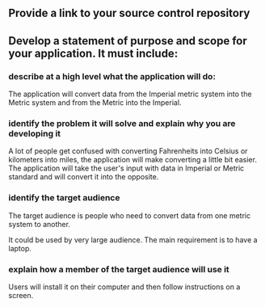 ## Provide a link to your source control repository

[](https://github.com/egor-vlas/terminal_app)



## **Develop** a statement of **purpose** and **scope** for your application. It must include:

### **describe** at a high level what the application will do:

The application will convert data from the Imperial metric system into the Metric system and from the Metric into the Imperial. 

### **identify** the problem it will solve and **explain** why you are developing it

A lot of people get confused with converting Fahrenheits into Celsius or kilometers into miles, the application will make converting a little bit easier. The application will take the user's input with data in Imperial or Metric standard and will convert it into the opposite.

### **identify** the target audience

The target audience is people who need to convert data from one metric system to another.

 It could be used by very large audience. The main requirement is to have a laptop.

### **explain** how a member of the target audience will use it

Users will install it on their computer and then follow instructions on a screen.